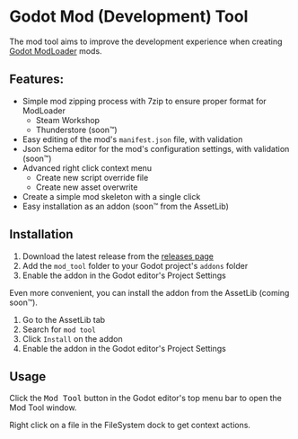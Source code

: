 # Godot Mod (Development) Tool
The mod tool aims to improve the development experience when creating [Godot ModLoader](https://github.com/GodotModding/godot-mod-loader) mods.

## Features:
- Simple mod zipping process with 7zip to ensure proper format for ModLoader
    - Steam Workshop
    - Thunderstore (soon™)
- Easy editing of the mod's `manifest.json` file, with validation
- Json Schema editor for the mod's configuration settings, with validation (soon™)
- Advanced right click context menu
    - Create new script override file
    - Create new asset overwrite
- Create a simple mod skeleton with a single click
- Easy installation as an addon (soon™ from the AssetLib)


## Installation
1. Download the latest release from the [releases page](https://github.com/GodotModding/godot-mod-tool)
1. Add the `mod_tool` folder to your Godot project's `addons` folder
1. Enable the addon in the Godot editor's Project Settings

Even more convenient, you can install the addon from the AssetLib (coming soon™).
1. Go to the AssetLib tab
1. Search for `mod tool`
1. Click `Install` on the addon
1. Enable the addon in the Godot editor's Project Settings


## Usage
Click the <kbd>Mod Tool</kbd> button in the Godot editor's top menu bar to open the Mod Tool window.

Right click on a file in the FileSystem dock to get context actions.
